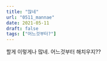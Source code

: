 ```yaml
---
title: "많네"
url: "0511_mannae"
date: 2021-05-11
draft: false
tags: ["어느것부터?"]
---
```

할게 이렇게나 많네. 어느것부터 해치우지??
